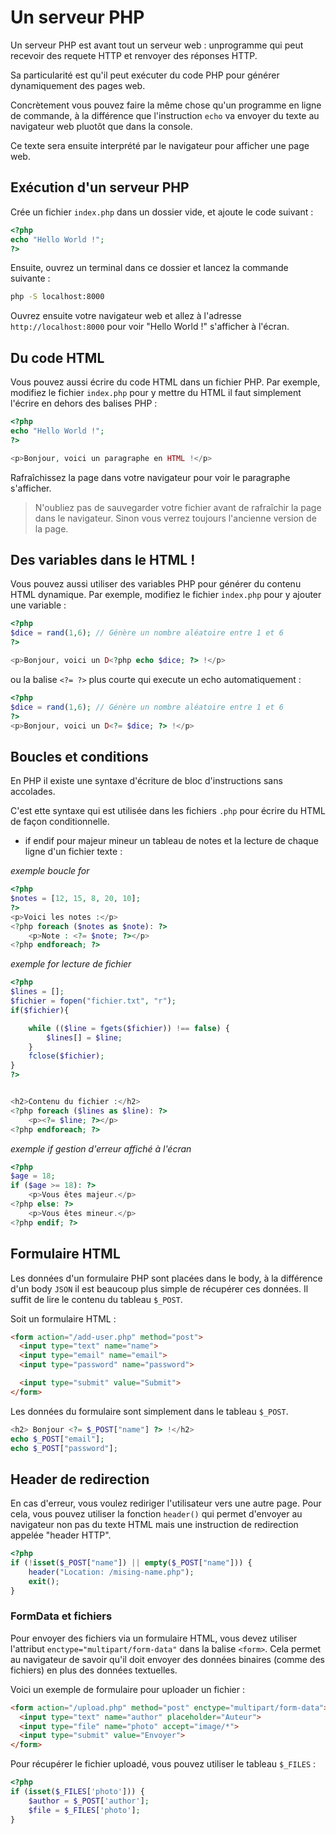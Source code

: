 # Un serveur PHP

Un serveur PHP est avant tout un serveur web : unprogramme qui peut recevoir des requete HTTP et renvoyer des réponses HTTP. 

Sa particularité est qu'il peut exécuter du code PHP pour générer dynamiquement des pages web.

Concrètement vous pouvez faire la même chose qu'un programme en ligne de commande, à la différence que l'instruction `echo` va envoyer du texte au navigateur web pluotôt que dans la console.


Ce texte sera ensuite interprété par le navigateur pour afficher une page web.

## Exécution d'un serveur PHP
Crée un fichier `index.php` dans un dossier vide, et ajoute le code suivant :

```php
<?php
echo "Hello World !";
?>
```

Ensuite, ouvrez un terminal dans ce dossier et lancez la commande suivante :

```bash
php -S localhost:8000
```

Ouvrez ensuite votre navigateur web et allez à l'adresse `http://localhost:8000` pour voir "Hello World !" s'afficher à l'écran.

## Du code HTML
Vous pouvez aussi écrire du code HTML dans un fichier PHP. Par exemple, modifiez le fichier `index.php` pour y mettre du HTML il faut simplement l'écrire en dehors des balises PHP :

```php
<?php 
echo "Hello World !";
?>

<p>Bonjour, voici un paragraphe en HTML !</p>
```

Rafraîchissez la page dans votre navigateur pour voir le paragraphe s'afficher.

> N'oubliez pas de sauvegarder votre fichier avant de rafraîchir la page dans le navigateur. Sinon vous verrez toujours l'ancienne version de la page.

## Des variables dans le HTML !
Vous pouvez aussi utiliser des variables PHP pour générer du contenu HTML dynamique. Par exemple, modifiez le fichier `index.php` pour y ajouter une variable :

```php
<?php
$dice = rand(1,6); // Génère un nombre aléatoire entre 1 et 6
?>

<p>Bonjour, voici un D<?php echo $dice; ?> !</p>
```

ou la balise `<?= ?>` plus courte qui execute un echo automatiquement :

```php
<?php
$dice = rand(1,6); // Génère un nombre aléatoire entre 1 et 6
?>
<p>Bonjour, voici un D<?= $dice; ?> !</p>
```

## Boucles et conditions
En PHP il existe une syntaxe d'écriture de bloc d'instructions sans accolades.

C'est ette syntaxe qui est utilisée dans les fichiers `.php` pour écrire du HTML de façon conditionnelle.

- if endif pour majeur mineur un tableau de notes et la lecture de chaque ligne d'un fichier texte :


*exemple boucle for*
```php
<?php
$notes = [12, 15, 8, 20, 10];
?>
<p>Voici les notes :</p>
<?php foreach ($notes as $note): ?>
    <p>Note : <?= $note; ?></p>
<?php endforeach; ?> 
``` 

*exemple for lecture de fichier*
```php
<?php
$lines = [];
$fichier = fopen("fichier.txt", "r");
if($fichier){

    while (($line = fgets($fichier)) !== false) {
        $lines[] = $line;
    }
    fclose($fichier);
}
?>


<h2>Contenu du fichier :</h2>
<?php foreach ($lines as $line): ?>
    <p><?= $line; ?></p>
<?php endforeach; ?>
```

*exemple if gestion d'erreur affiché à l'écran*
```php
<?php
$age = 18;
if ($age >= 18): ?>
    <p>Vous êtes majeur.</p>
<?php else: ?>
    <p>Vous êtes mineur.</p>
<?php endif; ?>
```


## Formulaire HTML
Les données d'un formulaire PHP sont placées dans le body, à la différence d'un body `JSON` il est beaucoup plus simple de récupérer ces données.
Il suffit de lire le contenu du tableau `$_POST`.

Soit un formulaire HTML : 
```html
<form action="/add-user.php" method="post">
  <input type="text" name="name">
  <input type="email" name="email">
  <input type="password" name="password">

  <input type="submit" value="Submit">
</form> 
```
Les données du formulaire sont simplement dans le tableau `$_POST`.
```php
<h2> Bonjour <?= $_POST["name"] ?> !</h2>
echo $_POST["email"];
echo $_POST["password"];
```


## Header de redirection
En cas d'erreur, vous voulez rediriger l'utilisateur vers une autre page. Pour cela, vous pouvez utiliser la fonction `header()` qui permet d'envoyer au navigateur non pas du texte HTML mais une instruction de redirection appelée "header HTTP".
```php
<?php
if (!isset($_POST["name"]) || empty($_POST["name"])) {
    header("Location: /mising-name.php");
    exit();
}
```


### FormData et fichiers
Pour envoyer des fichiers via un formulaire HTML, vous devez utiliser l'attribut `enctype="multipart/form-data"` dans la balise `<form>`. Cela permet au navigateur de savoir qu'il doit envoyer des données binaires (comme des fichiers) en plus des données textuelles.

Voici un exemple de formulaire pour uploader un fichier :

```html
<form action="/upload.php" method="post" enctype="multipart/form-data">
  <input type="text" name="author" placeholder="Auteur">
  <input type="file" name="photo" accept="image/*">
  <input type="submit" value="Envoyer">
</form>
```

Pour récupérer le fichier uploadé, vous pouvez utiliser le tableau `$_FILES` :

```php
<?php
if (isset($_FILES['photo'])) {
    $author = $_POST['author'];
    $file = $_FILES['photo'];
}